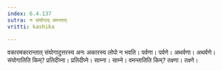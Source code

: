 ```yaml
---
index: 6.4.137
sutra: न संयोगाद् वमन्तात्
vritti: kashika

---
```

वकारमकारान्तात् संयोगादुत्तरस्य अनः अकारस्य लोपो न भवति। पर्वणा। पर्वणे। अथर्वणा। अथर्वणे। संयोगातिति किम्? प्रतिदीव्ना। प्रतिदीव्ने। साम्ना। साम्ने। वमन्तातिति किम्? तक्ष्णा। तक्ष्णे।
